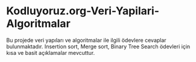 # Kodluyoruz.org-Veri-Yapilari-Algoritmalar
Bu projede veri yapıları ve algoritmalar ile ilgili ödevlere cevaplar bulunmaktadır. Insertion sort, Merge sort, Binary Tree Search ödevleri için kısa ve basit açıklamalar mevcuttur.
